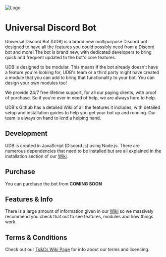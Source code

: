 ![Logo](https://cdn.discordapp.com/attachments/632238663094370366/633015638251536386/SmallLogo.png)

# Universal Discord Bot

Universal Discord Bot (UDB) is a brand new multipurpose Discord bot designed to have all the features you could possibly need from a Discord bot and more! The bot is brand new, with dedicated developers to bring quick and frequent updated to the bot's core features.

UDB is designed to be modular. This means if the bot already doesn't have a feature you're looking for, UDB's team or a third party might have created a module that you can add to bring that functionality to your bot. You can design your own modules too!

We provide 24/7 free lifetime support, for all our paying clients, with proof of purchase. So if you're ever in need of help, we are always here to help.

UDB's Github has a detailed Wiki of all the features it includes, with detailed setup and installation guides to help you get your bot up and running. Our team is always on hand to lend a helping hand.

## Development

UDB is created in JavaScript (Discord.js) using Node.js. There are numerous dependencies that need to be installed but are all explained in the installation section of our [Wiki](https://github.com/Craftymatt2/UniversalDiscordBot/wiki).

## Purchase
You can purchase the bot from **COMING SOON**

## Features & Info
There is a large amount of information given in our [Wiki](https://github.com/Craftymatt2/UniversalDiscordBot/wiki) so we massively recommend you check that out to see features, modules and how things work.

## Terms & Conditions
Check out our [Ts&Cs Wiki Page](https://github.com/Craftymatt2/UniversalDiscordBot/wiki/Terms-and-Conditions) for info about our terms and licencing.
